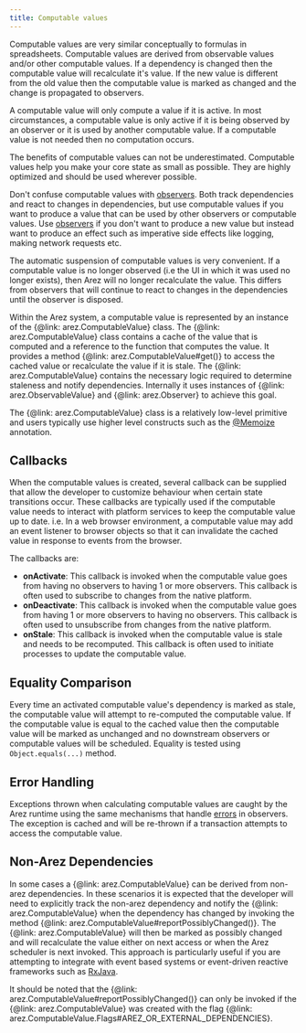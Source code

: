 ```yaml
---
title: Computable values
---
```


Computable values are very similar conceptually to formulas in spreadsheets. Computable values are derived
from observable values and/or other computable values. If a dependency is changed then the computable value
will recalculate it's value. If the new value is different from the old value then the computable value is
marked as changed and the change is propagated to observers.

A computable value will only compute a value if it is active. In most circumstances, a computable value is only
active if it is being observed by an observer or it is used by another computable value. If a computable value
is not needed then no computation occurs.

The benefits of computable values can not be underestimated. Computable values help you make your core state
as small as possible. They are highly optimized and should be used wherever possible.

Don't confuse computable values with [observers](observers.md). Both track dependencies and react to changes
in dependencies, but use computable values if you want to produce a value that can be used by other observers
or computable values. Use [observers](observers.md) if you don't want to produce a new value but instead want
to produce an effect such as imperative side effects like logging, making network requests etc.

The automatic suspension of computable values is very convenient. If a computable value is no longer observed
(i.e the UI in which it was used no longer exists), then Arez will no longer recalculate the value. This differs
from observers that will continue to react to changes in the dependencies until the observer is disposed.

Within the Arez system, a computable value is represented by an instance of the {@link: arez.ComputableValue}
class. The {@link: arez.ComputableValue} class contains a cache of the value that is computed and a reference to the
function that computes the value. It provides a method {@link: arez.ComputableValue#get()} to
access the cached value or recalculate the value if it is stale. The {@link: arez.ComputableValue} contains the necessary
logic required to determine staleness and notify dependencies. Internally it uses instances of {@link: arez.ObservableValue}
and {@link: arez.Observer} to achieve this goal.

The {@link: arez.ComputableValue} class is a relatively low-level primitive and users typically use higher level
constructs such as the [@Memoize](at_memoize.md) annotation.

## Callbacks

When the computable values is created, several callback can be supplied that allow the developer to customize
behaviour when certain state transitions occur. These callbacks are typically used if the computable value needs
to interact with platform services to keep the computable value up to date. i.e. In a web browser environment, a
computable value may add an event listener to browser objects so that it can invalidate the cached value in response
to events from the browser.

The callbacks are:

* **onActivate**: This callback is invoked when the computable value goes from having no observers to having 1 or
  more observers. This callback is often used to subscribe to changes from the native platform.
* **onDeactivate**: This callback is invoked when the computable value goes from having 1 or more observers to
  having no observers. This callback is often used to unsubscribe from changes from the native platform.
* **onStale**: This callback is invoked when the computable value is stale and needs to be recomputed. This callback
  is often used to initiate processes to update the computable value.

## Equality Comparison

Every time an activated computable value's dependency is marked as stale, the computable value will attempt to
re-computed the computable value. If the computable value is equal to the cached value then the computable value
will be marked as unchanged and no downstream observers or computable values will be scheduled. Equality is
tested using `Object.equals(...)` method.

## Error Handling

Exceptions thrown when calculating computable values are caught by the Arez runtime using the same mechanisms that
handle [errors](observers.md#error-handling) in observers. The exception is cached and will be re-thrown if a
transaction attempts to access the computable value.

## Non-Arez Dependencies

In some cases a {@link: arez.ComputableValue} can be derived from non-arez dependencies. In these scenarios it is
expected that the developer will need to explicitly track the non-arez dependency and notify the
{@link: arez.ComputableValue} when the dependency has changed by invoking the method
{@link: arez.ComputableValue#reportPossiblyChanged()}. The
{@link: arez.ComputableValue} will then be marked as possibly changed and will recalculate the value either on next
access or when the Arez scheduler is next invoked. This approach is particularly useful if you are attempting to
integrate with event based systems or event-driven reactive frameworks such as [RxJava](https://github.com/ReactiveX/RxJava).

It should be noted that the {@link: arez.ComputableValue#reportPossiblyChanged()}
can only be invoked if the {@link: arez.ComputableValue} was created with the flag
{@link: arez.ComputableValue.Flags#AREZ_OR_EXTERNAL_DEPENDENCIES}.
